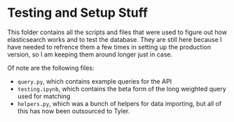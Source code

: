 # Testing and Setup Stuff
This folder contains all the scripts and files that were used to figure out how elasticsearch works and to test the database. They are still here because I have needed to refrence them a few times in setting up the production version, so I am keeping them around longer just in case. 

Of note are the following files:
* `query.py`, which contains example queries for the API
* `testing.ipynb`, which contains the beta form of the long weighted query used for matching
* `helpers.py`, which was a bunch of helpers for data importing, but all of this has now been outsourced to Tyler. 